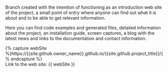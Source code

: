 ---
---

Branch created with the intention of functioning as an introduction web site of the project, a small point of entry where anyone can find out what it is about and to be able to get relevant information.

Here you can find code examples and generated files, detailed information about the project, an installation guide, screen captures, a blog with the latest news and links to the documentation and contact information.

{% capture webSite %}https://{{site.github.owner_name}}.github.io/{{site.github.project_title}}/{% endcapture %}            
Link to the web site: {{ webSite }}
